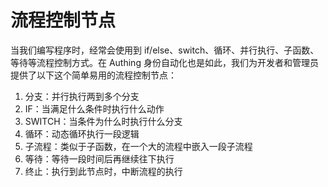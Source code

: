 # 流程控制节点

当我们编写程序时，经常会使用到 if/else、switch、循环、并行执行、子函数、等待等流程控制方式。在 Authing 身份自动化也是如此，我们为开发者和管理员提供了以下这个简单易用的流程控制节点：

1. 分支：并行执行两到多个分支
2. IF：当满足什么条件时执行什么动作
3. SWITCH：当条件为什么时执行什么分支
4. 循环：动态循环执行一段逻辑
5. 子流程：类似于子函数，在一个大的流程中嵌入一段子流程
6. 等待：等待一段时间后再继续往下执行
7. 终止：执行到此节点时，中断流程的执行
